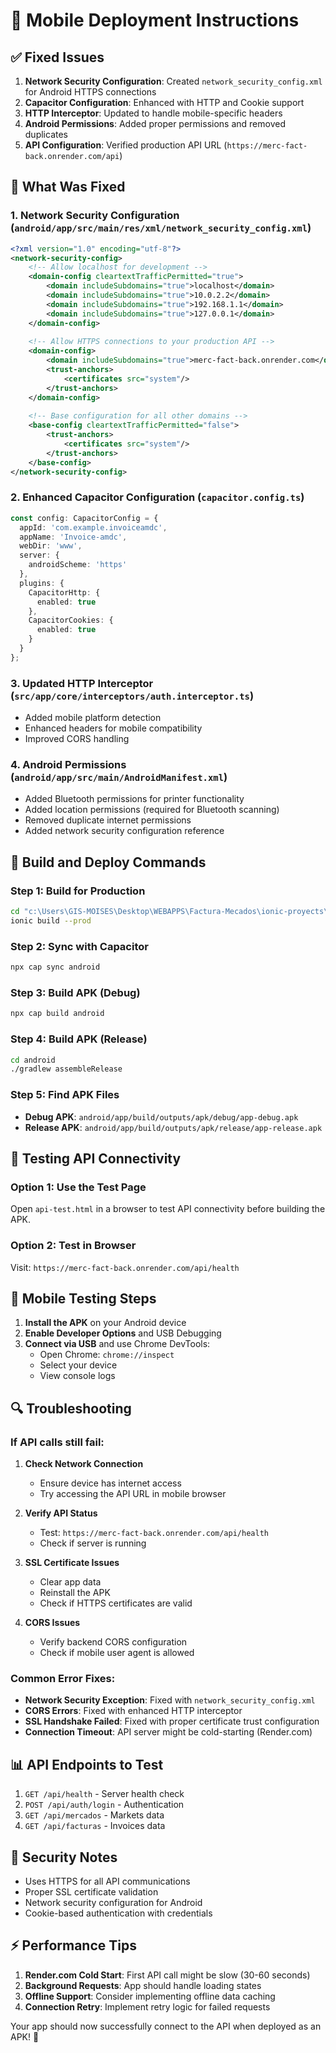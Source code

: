 # 📱 Mobile Deployment Instructions

## ✅ Fixed Issues
1. **Network Security Configuration**: Created `network_security_config.xml` for Android HTTPS connections
2. **Capacitor Configuration**: Enhanced with HTTP and Cookie support
3. **HTTP Interceptor**: Updated to handle mobile-specific headers
4. **Android Permissions**: Added proper permissions and removed duplicates
5. **API Configuration**: Verified production API URL (`https://merc-fact-back.onrender.com/api`)

## 🔧 What Was Fixed

### 1. Network Security Configuration (`android/app/src/main/res/xml/network_security_config.xml`)
```xml
<?xml version="1.0" encoding="utf-8"?>
<network-security-config>
    <!-- Allow localhost for development -->
    <domain-config cleartextTrafficPermitted="true">
        <domain includeSubdomains="true">localhost</domain>
        <domain includeSubdomains="true">10.0.2.2</domain>
        <domain includeSubdomains="true">192.168.1.1</domain>
        <domain includeSubdomains="true">127.0.0.1</domain>
    </domain-config>
    
    <!-- Allow HTTPS connections to your production API -->
    <domain-config>
        <domain includeSubdomains="true">merc-fact-back.onrender.com</domain>
        <trust-anchors>
            <certificates src="system"/>
        </trust-anchors>
    </domain-config>
    
    <!-- Base configuration for all other domains -->
    <base-config cleartextTrafficPermitted="false">
        <trust-anchors>
            <certificates src="system"/>
        </trust-anchors>
    </base-config>
</network-security-config>
```

### 2. Enhanced Capacitor Configuration (`capacitor.config.ts`)
```typescript
const config: CapacitorConfig = {
  appId: 'com.example.invoiceamdc',
  appName: 'Invoice-amdc',
  webDir: 'www',
  server: {
    androidScheme: 'https'
  },
  plugins: {
    CapacitorHttp: {
      enabled: true
    },
    CapacitorCookies: {
      enabled: true
    }
  }
};
```

### 3. Updated HTTP Interceptor (`src/app/core/interceptors/auth.interceptor.ts`)
- Added mobile platform detection
- Enhanced headers for mobile compatibility
- Improved CORS handling

### 4. Android Permissions (`android/app/src/main/AndroidManifest.xml`)
- Added Bluetooth permissions for printer functionality
- Added location permissions (required for Bluetooth scanning)
- Removed duplicate internet permissions
- Added network security configuration reference

## 🚀 Build and Deploy Commands

### Step 1: Build for Production
```bash
cd "c:\Users\GIS-MOISES\Desktop\WEBAPPS\Factura-Mecados\ionic-proyects\Invoice-amdc"
ionic build --prod
```

### Step 2: Sync with Capacitor
```bash
npx cap sync android
```

### Step 3: Build APK (Debug)
```bash
npx cap build android
```

### Step 4: Build APK (Release)
```bash
cd android
./gradlew assembleRelease
```

### Step 5: Find APK Files
- **Debug APK**: `android/app/build/outputs/apk/debug/app-debug.apk`
- **Release APK**: `android/app/build/outputs/apk/release/app-release.apk`

## 🧪 Testing API Connectivity

### Option 1: Use the Test Page
Open `api-test.html` in a browser to test API connectivity before building the APK.

### Option 2: Test in Browser
Visit: `https://merc-fact-back.onrender.com/api/health`

## 📱 Mobile Testing Steps

1. **Install the APK** on your Android device
2. **Enable Developer Options** and USB Debugging
3. **Connect via USB** and use Chrome DevTools:
   - Open Chrome: `chrome://inspect`
   - Select your device
   - View console logs

## 🔍 Troubleshooting

### If API calls still fail:

1. **Check Network Connection**
   - Ensure device has internet access
   - Try accessing the API URL in mobile browser

2. **Verify API Status**
   - Test: `https://merc-fact-back.onrender.com/api/health`
   - Check if server is running

3. **SSL Certificate Issues**
   - Clear app data
   - Reinstall the APK
   - Check if HTTPS certificates are valid

4. **CORS Issues**
   - Verify backend CORS configuration
   - Check if mobile user agent is allowed

### Common Error Fixes:

- **Network Security Exception**: Fixed with `network_security_config.xml`
- **CORS Errors**: Fixed with enhanced HTTP interceptor
- **SSL Handshake Failed**: Fixed with proper certificate trust configuration
- **Connection Timeout**: API server might be cold-starting (Render.com)

## 📊 API Endpoints to Test

1. `GET /api/health` - Server health check
2. `POST /api/auth/login` - Authentication
3. `GET /api/mercados` - Markets data
4. `GET /api/facturas` - Invoices data

## 🔐 Security Notes

- Uses HTTPS for all API communications
- Proper SSL certificate validation
- Network security configuration for Android
- Cookie-based authentication with credentials

## ⚡ Performance Tips

1. **Render.com Cold Start**: First API call might be slow (30-60 seconds)
2. **Background Requests**: App should handle loading states
3. **Offline Support**: Consider implementing offline data caching
4. **Connection Retry**: Implement retry logic for failed requests

Your app should now successfully connect to the API when deployed as an APK! 🎉
